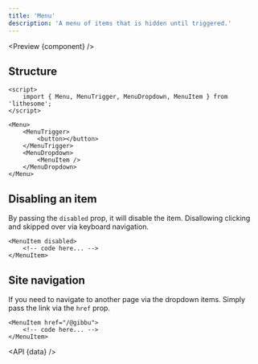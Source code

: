 ```yaml
---
title: 'Menu'
description: 'A menu of items that is hidden until triggered.'
---
```


<script>
	import {API, Preview} from '$site/index.ts';
	import data from '$ref/menu.ts';
	import component from '$site/previews/menu.svelte';
</script>

<Preview {component} />

## Structure

```svelte
<script>
	import { Menu, MenuTrigger, MenuDropdown, MenuItem } from 'lithesome';
</script>

<Menu>
	<MenuTrigger>
		<button></button>
	</MenuTrigger>
	<MenuDropdown>
		<MenuItem />
	</MenuDropdown>
</Menu>
```

## Disabling an item

By passing the `disabled` prop, it will disable the item. Disallowing clicking and skipped over via keyboard navigation.

```svelte
<MenuItem disabled>
	<!-- code here... -->
</MenuItem>
```

## Site navigation

If you need to navigate to another page via the dropdown items. Simply pass the link via the `href` prop.

```svelte
<MenuItem href="/@gibbu">
	<!-- code here... -->
</MenuItem>
```

<API {data} />
